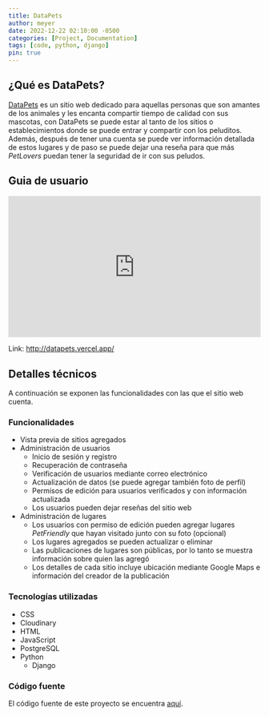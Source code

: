 ```yaml
---
title: DataPets
author: meyer
date: 2022-12-22 02:10:00 -0500
categories: [Project, Documentation]
tags: [code, python, django]
pin: true
---
```


## ¿Qué es DataPets?

[DataPets](http://datapets.vercel.app/) es un sitio web dedicado para aquellas personas que son amantes de los animales y les encanta compartir tiempo de calidad con sus mascotas, con DataPets se puede estar al tanto de los sitios o establecimientos donde se puede entrar y compartir con los peluditos. Además, después de tener una cuenta se puede ver información detallada de estos lugares y de paso se puede dejar una reseña para que más _PetLovers_ puedan tener la seguridad de ir con sus peludos.
 
## Guia de usuario

<div class="wise-iframe-wrapper">
    <iframe width="773" height="411" src="https://www.youtube.com/embed/E6UKNqPXkew" title="DATAPETS - MISION TIC 2022, RUTA 2 - UTP, GRUPO 50." frameborder="0" allow="accelerometer; autoplay; clipboard-write; encrypted-media; gyroscope; picture-in-picture; web-share" allowfullscreen></iframe>
</div>

Link: <http://datapets.vercel.app/>

## Detalles técnicos

A continuación se exponen las funcionalidades con las que el sitio web cuenta.

### Funcionalidades

- Vista previa de sitios agregados
- Administración de usuarios
    * Inicio de sesión y registro
    * Recuperación de contraseña
    * Verificación de usuarios mediante correo electrónico
    * Actualización de datos (se puede agregar también foto de perfil)
    * Permisos de edición para usuarios verificados y con información actualizada
    * Los usuarios pueden dejar reseñas del sitio web
- Administración de lugares
    * Los usuarios con permiso de edición pueden agregar lugares _PetFriendly_ que hayan visitado junto con su foto (opcional) 
    * Los lugares agregados se pueden actualizar o eliminar
    * Las publicaciones de lugares son públicas, por lo tanto se muestra información sobre quien las agregó
    * Los detalles de cada sitio incluye ubicación mediante Google Maps e información del creador de la publicación

### Tecnologías utilizadas

- CSS
- Cloudinary
- HTML
- JavaScript
- PostgreSQL
- Python
    - Django

### Código fuente

El código fuente de este proyecto se encuentra [aquí](https://github.com/meyer-pidiache/DataPets).


<style>
    .wise-iframe-wrapper {
        position: relative;
        padding-bottom: 56.10%;
        height: 0;
        overflow: hidden;
    }
     
    .wise-iframe-wrapper iframe,
    .wise-iframe-wrapper object,
    .wise-iframe-wrapper embed {
        position: absolute;
        top: 0;
        left: 0;
        width: 100%;
        height: 100%;
    }
</style>
